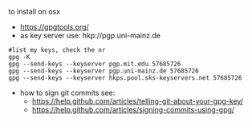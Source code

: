 
to install on osx
- https://gpgtools.org/
- as key server use: hkp://pgp.uni-mainz.de

```
#list my keys, check the nr
gpg -K
gpg --send-keys --keyserver pgp.mit.edu 57685726
gpg --send-keys --keyserver pgp.uni-mainz.de 57685726
gpg --send-keys --keyserver hkps.pool.sks-keyservers.net 57685726
```

- how to sign git commits see: 
  - https://help.github.com/articles/telling-git-about-your-gpg-key/
  - https://help.github.com/articles/signing-commits-using-gpg/
